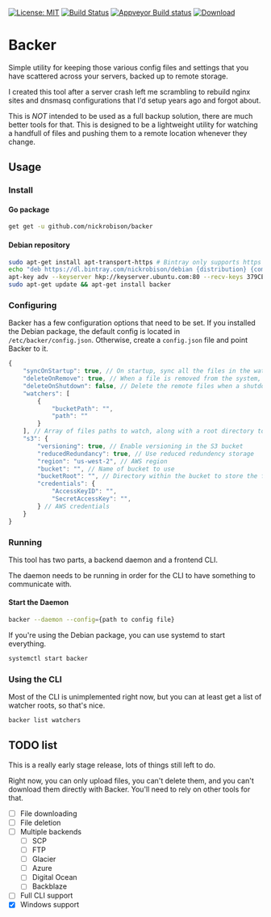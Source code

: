 [![License: MIT](https://img.shields.io/badge/License-MIT-yellow.svg)](https://opensource.org/licenses/MIT)
[![Build Status](https://travis-ci.org/nickrobison/backer.svg?branch=master)](https://travis-ci.org/nickrobison/backer)
[![Appveyor Build status](https://ci.appveyor.com/api/projects/status/3o70eaw8lpkqqeg9/branch/master?svg=true)](https://ci.appveyor.com/project/nickrobison/backer/branch/master)
[ ![Download](https://api.bintray.com/packages/nickrobison/debian/backer/images/download.svg) ](https://bintray.com/nickrobison/debian/backer/_latestVersion)
# Backer

Simple utility for keeping those various config files and settings that you have scattered across your servers, backed up to remote storage.

I created this tool after a server crash left me scrambling to rebuild nginx sites and dnsmasq configurations that I'd setup years ago and forgot about.

This is *NOT* intended to be used as a full backup solution, there are much better tools for that.
This is designed to be a lightweight utility for watching a handfull of files and pushing them to a remote location whenever they change.

## Usage

### Install

#### Go package

```bash
get get -u github.com/nickrobison/backer
```

#### Debian repository

```bash
sudo apt-get install apt-transport-https # Bintray only supports https connections
echo "deb https://dl.bintray.com/nickrobison/debian {distribution} {components}" | sudo tee -a /etc/apt/sources.list
apt-key adv --keyserver hkp://keyserver.ubuntu.com:80 --recv-keys 379CE192D401AB61 # We need to import the Bintray public key
sudo apt-get update && apt-get install backer
```

### Configuring

Backer has a few configuration options that need to be set.
If you installed the Debian package, the default config is located in `/etc/backer/config.json`.
Otherwise, create a `config.json` file and point Backer to it.

```js
{
    "syncOnStartup": true, // On startup, sync all the files in the watcher paths with the remote backends
    "deleteOnRemove": true, // When a file is removed from the system, delete its remote copy (Not implemented yet)
    "deleteOnShutdown": false, // Delete the remote files when a shutdown occurs (Not implemented yet)
    "watchers": [
        {
            "bucketPath": "",
            "path": ""
        }
    ], // Array of files paths to watch, along with a root directory to store files in
    "s3": {
        "versioning": true, // Enable versioning in the S3 bucket
        "reducedRedundancy": true, // Use reduced redundency storage
        "region": "us-west-2", // AWS region
        "bucket": "", // Name of bucket to use
        "bucketRoot": "", // Directory within the bucket to store the files
        "credentials": {
            "AccessKeyID": "",
            "SecretAccessKey": "",
        } // AWS credentials
    }
}
```

### Running

This tool has two parts, a backend daemon and a frontend CLI.

The daemon needs to be running in order for the CLI to have something to communicate with.

#### Start the Daemon

```bash
backer --daemon --config={path to config file}
```

If you're using the Debian package, you can use systemd to start everything.

```bash
systemctl start backer
```

### Using the CLI

Most of the CLI is unimplemented right now, but you can at least get a list of watcher roots, so that's nice.

```bash
backer list watchers
```

## TODO list

This is a really early stage release, lots of things still left to do.

Right now, you can only upload files, you can't delete them, and you can't download them directly with Backer. You'll need to rely on other tools for that.

- [ ] File downloading
- [ ] File deletion
- [ ] Multiple backends
    - [ ] SCP
    - [ ] FTP
    - [ ] Glacier
    - [ ] Azure
    - [ ] Digital Ocean
    - [ ] Backblaze
- [ ] Full CLI support
- [x] Windows support